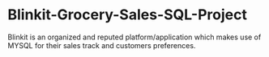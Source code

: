 # Blinkit-Grocery-Sales-SQL-Project
Blinkit is an organized and reputed platform/application which makes use of MYSQL for their sales track and customers preferences.
